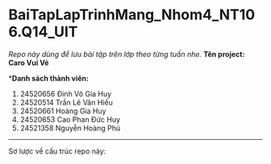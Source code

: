 # BaiTapLapTrinhMang_Nhom4_NT106.Q14_UIT
_Repo này dùng để lưu bài tập trên lớp theo từng tuần nhe._
**Tên project: Caro Vui Vẻ**

***Danh sách thành viên:**
1.	24520656	Đinh Võ Gia Huy
2.	24520514	Trần Lê Văn Hiếu
3.	24520661	Hoàng Gia Huy
4.	24520653	Cao Phan Đức Huy
5.	24521358	Nguyễn Hoàng Phú

______________

Sơ lược về cấu trúc repo này:
